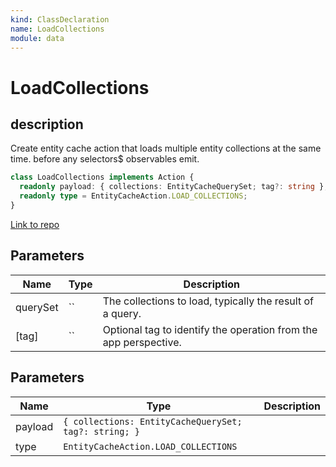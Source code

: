 ```yaml
---
kind: ClassDeclaration
name: LoadCollections
module: data
---
```


# LoadCollections

## description

Create entity cache action that loads multiple entity collections at the same time.
before any selectors\$ observables emit.

```ts
class LoadCollections implements Action {
  readonly payload: { collections: EntityCacheQuerySet; tag?: string };
  readonly type = EntityCacheAction.LOAD_COLLECTIONS;
}
```

[Link to repo](https://github.com/ngrx/platform/blob/master/modules/data/src/actions/entity-cache-action.ts#L58-L65)

## Parameters

| Name     | Type                                                                  | Description |
| -------- | --------------------------------------------------------------------- | ----------- |
| querySet | `` | The collections to load, typically the result of a query.        |
| [tag]    | `` | Optional tag to identify the operation from the app perspective. |

## Parameters

| Name    | Type                                                  | Description |
| ------- | ----------------------------------------------------- | ----------- |
| payload | `{ collections: EntityCacheQuerySet; tag?: string; }` |             |
| type    | `EntityCacheAction.LOAD_COLLECTIONS`                  |             |

